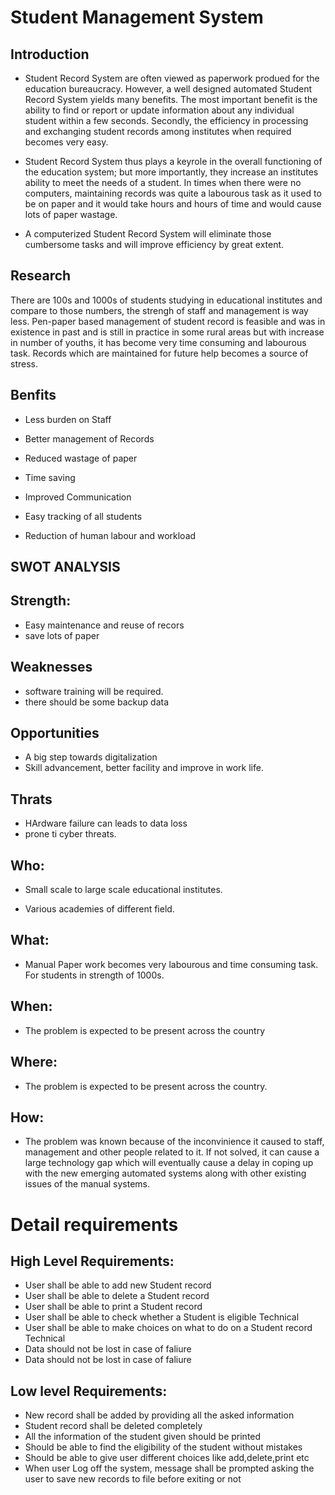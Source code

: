 # Student Management System
## Introduction
* Student Record System are often viewed as paperwork produed for the education bureaucracy. However, a well designed automated Student Record System yields many benefits. The most important benefit is the ability to find or report or update information about any individual student within a few seconds. Secondly, the efficiency in processing and exchanging student records among institutes when required becomes very easy.

* Student Record System thus plays a keyrole in the overall functioning of the education system; but more importantly, they increase an institutes ability to meet the needs of a student. In times when there were no computers, maintaining records was quite a labourous task as it used to be on paper and it would take hours and hours of time and would cause lots of paper wastage.

* A computerized Student Record System will eliminate those cumbersome tasks and will improve efficiency by great extent.

## Research
There are 100s and 1000s of students studying in educational institutes and compare to those numbers, the strengh of staff and management is way less. Pen-paper based management of student record is feasible and was in existence in past and is still in practice in some rural areas but with increase in number of youths, it has become very time consuming and labourous task. Records which are maintained for future help becomes a source of stress.
## Benfits
* Less burden on Staff

* Better management of Records

* Reduced wastage of paper

* Time saving

* Improved Communication

* Easy tracking of all students

* Reduction of human labour and workload
## SWOT ANALYSIS
## Strength:
* Easy maintenance and reuse of recors
* save lots of paper
## Weaknesses
* software training will be required.
* there should be some backup data
## Opportunities
* A big step towards digitalization
* Skill advancement, better facility and improve in work life.
## Thrats
* HArdware failure can leads to data loss
* prone ti cyber threats.

## Who:

* Small scale to large scale educational institutes.

* Various academies of different field.

## What:

* Manual Paper work becomes very labourous and time consuming task. For students in strength of 1000s.

## When:

* The problem is expected to be present across the country
## Where:

* The problem is expected to be present across the country.

## How:

* The problem was known because of the inconvinience it caused to staff, management and other people related to it. If not solved, it can cause a large technology gap which will eventually cause a delay in coping up with the new emerging automated systems along with other existing issues of the manual systems.

# Detail requirements
## High Level Requirements:
* User shall be able to add new Student record	
* User shall be able to delete a Student record	
* User shall be able to print a Student record	
* User shall be able to check whether a Student is eligible	Technical	
* User shall be able to make choices on what to do on a Student record	Technical	
* Data should not be lost in case of faliure	
* Data should not be lost in case of faliure	
##  Low level Requirements:
* New record shall be added by providing all the asked information
* Student record shall be deleted completely	
* All the information of the student given should be printed	
* Should be able to find the eligibility of the student without mistakes	
* Should be able to give user different choices like add,delete,print etc	
* When user Log off the system, message shall be prompted asking the user to save new records to file before exiting or not	
